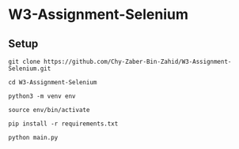# W3-Assignment-Selenium
## Setup
```
git clone https://github.com/Chy-Zaber-Bin-Zahid/W3-Assignment-Selenium.git
```
```
cd W3-Assignment-Selenium
```
```
python3 -m venv env
```
```
source env/bin/activate
```
```
pip install -r requirements.txt
```
```
python main.py
```